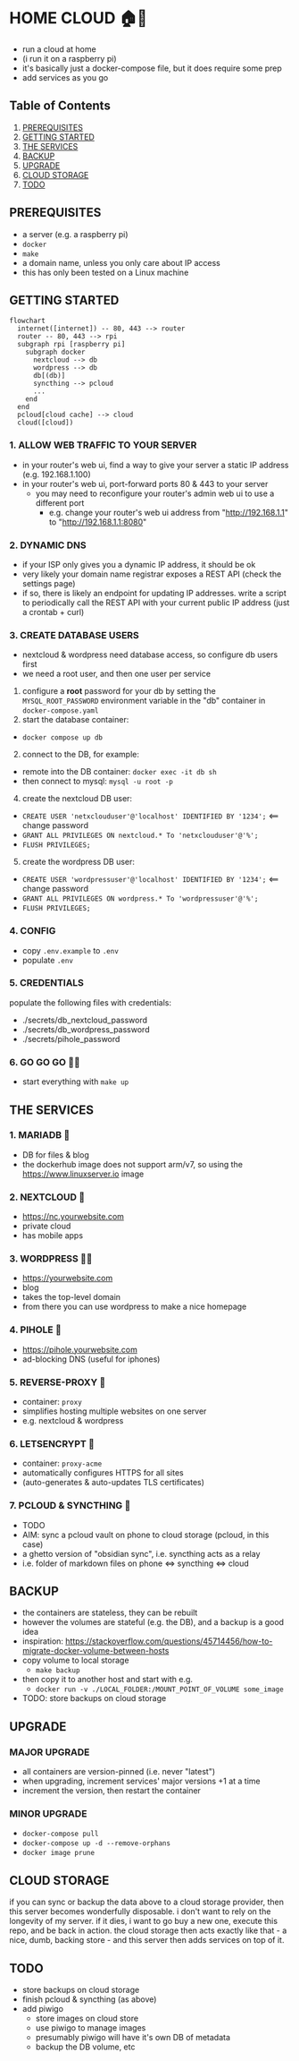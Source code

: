 # HOME CLOUD 🏠💨

- run a cloud at home
- (i run it on a raspberry pi)
- it's basically just a docker-compose file, but it does require some prep
- add services as you go


## Table of Contents
1. [PREREQUISITES](#prerequisites)
2. [GETTING STARTED](#getting-started)
3. [THE SERVICES](#the-services)
4. [BACKUP](#backup)
5. [UPGRADE](#upgrade)
6. [CLOUD STORAGE](#cloud-storage)
6. [TODO](#todo)


## PREREQUISITES <a name="prerequisites"></a>
- a server (e.g. a raspberry pi)
- `docker`
- `make`
- a domain name, unless you only care about IP access
- this has only been tested on a Linux machine

## GETTING STARTED <a name="getting-started"></a>

```mermaid
flowchart 
  internet([internet]) -- 80, 443 --> router
  router -- 80, 443 --> rpi
  subgraph rpi [raspberry pi]
    subgraph docker
      nextcloud --> db
      wordpress --> db
      db[(db)]
      syncthing --> pcloud
      ...
    end
  end
  pcloud[cloud cache] --> cloud
  cloud([cloud])
```

### 1. ALLOW WEB TRAFFIC TO YOUR SERVER
- in your router's web ui, find a way to give your server a static IP address (e.g. 192.168.1.100)
- in your router's web ui, port-forward ports 80 & 443 to your server
  - you may need to reconfigure your router's admin web ui to use a different port
    - e.g. change your router's web ui address from "http://192.168.1.1" to "http://192.168.1.1:8080"


### 2. DYNAMIC DNS
- if your ISP only gives you a dynamic IP address, it should be ok
- very likely your domain name registrar exposes a REST API (check the settings page)
- if so, there is likely an endpoint for updating IP addresses. write a script to periodically call the REST API with your current public IP address (just a crontab + curl)


### 3. CREATE DATABASE USERS
- nextcloud & wordpress need database access, so configure db users first
- we need a root user, and then one user per service

1. configure a **root** password for your db by setting the `MYSQL_ROOT_PASSWORD` environment variable in the "db" container in `docker-compose.yaml`
2. start the database container:
  - `docker compose up db`
2. connect to the DB, for example:
  - remote into the DB container: `docker exec -it db sh`
  - then connect to mysql: `mysql -u root -p`
4. create the nextcloud DB user:
  - `CREATE USER 'netxclouduser'@'localhost' IDENTIFIED BY '1234';`   <== change password
  - `GRANT ALL PRIVILEGES ON nextcloud.* To 'netxclouduser'@'%';`
  - `FLUSH PRIVILEGES;`
5. create the wordpress DB user:
  - `CREATE USER 'wordpressuser'@'localhost' IDENTIFIED BY '1234';`   <== change password
  - `GRANT ALL PRIVILEGES ON wordpress.* To 'wordpressuser'@'%';`
  - `FLUSH PRIVILEGES;`

### 4. CONFIG
- copy `.env.example` to `.env`
- populate `.env`

### 5. CREDENTIALS
populate the following files with credentials:
- ./secrets/db_nextcloud_password
- ./secrets/db_wordpress_password
- ./secrets/pihole_password

### 6. GO GO GO 🏃‍♂️
- start everything with `make up`


## THE SERVICES <a name="the-services"></a>

### 1. MARIADB 💾
- DB for files & blog
- the dockerhub image does not support arm/v7, so using the https://www.linuxserver.io image

### 2. NEXTCLOUD 💨
- https://nc.yourwebsite.com
- private cloud
- has mobile apps

### 3. WORDPRESS 👨‍💻
- https://yourwebsite.com
- blog
- takes the top-level domain
- from there you can use wordpress to make a nice homepage

### 4. PIHOLE 🛑
- https://pihole.yourwebsite.com
- ad-blocking DNS (useful for iphones)

### 5. REVERSE-PROXY 🚦
- container: `proxy` 
- simplifies hosting multiple websites on one server
- e.g. nextcloud & wordpress

### 6. LETSENCRYPT 🔐
- container: `proxy-acme`
- automatically configures HTTPS for all sites
- (auto-generates & auto-updates TLS certificates)

### 7. PCLOUD & SYNCTHING 🔄
- TODO
- AIM: sync a pcloud vault on phone to cloud storage (pcloud, in this case)
- a ghetto version of "obsidian sync", i.e. syncthing acts as a relay
- i.e. folder of markdown files on phone <=> syncthing <=> cloud


## BACKUP <a name="backup"></a>
- the containers are stateless, they can be rebuilt
- however the volumes are stateful (e.g. the DB), and a backup is a good idea
- inspiration: https://stackoverflow.com/questions/45714456/how-to-migrate-docker-volume-between-hosts 
- copy volume to local storage
  - `make backup`
- then copy it to another host and start with e.g.
  - `docker run -v ./LOCAL_FOLDER:/MOUNT_POINT_OF_VOLUME some_image`
- TODO: store backups on cloud storage

## UPGRADE <a name="upgrade"></a>

### MAJOR UPGRADE
- all containers are version-pinned (i.e. never "latest")
- when upgrading, increment services' major versions +1 at a time
- increment the version, then restart the container

### MINOR UPGRADE
- `docker-compose pull`
- `docker-compose up -d --remove-orphans`
- `docker image prune`


## CLOUD STORAGE <a name="cloud-storage"></a>
if you can sync or backup the data above to a cloud storage provider, then this server becomes wonderfully disposable. i don't want to rely on the longevity of my server. if it dies, i want to go buy a new one, execute this repo, and be back in action. the cloud storage then acts exactly like that - a nice, dumb, backing store - and this server then adds services on top of it.


## TODO <a name="todo"></a>
- store backups on cloud storage
- finish pcloud & syncthing (as above)
- add piwigo
  - store images on cloud store
  - use piwigo to manage images
  - presumably piwigo will have it's own DB of metadata
  - backup the DB volume, etc
